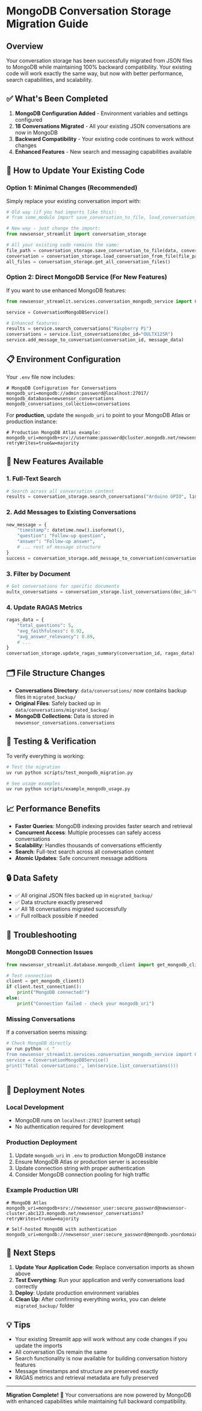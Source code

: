 # MongoDB Conversation Storage Migration Guide

## Overview

Your conversation storage has been successfully migrated from JSON files to MongoDB while maintaining 100% backward compatibility. Your existing code will work exactly the same way, but now with better performance, search capabilities, and scalability.

## ✅ What's Been Completed

1. **MongoDB Configuration Added** - Environment variables and settings configured
2. **18 Conversations Migrated** - All your existing JSON conversations are now in MongoDB
3. **Backward Compatibility** - Your existing code continues to work without changes
4. **Enhanced Features** - New search and messaging capabilities available

## 🔄 How to Update Your Existing Code

### Option 1: Minimal Changes (Recommended)

Simply replace your existing conversation import with:

```python
# Old way (if you had imports like this):
# from some_module import save_conversation_to_file, load_conversation_from_file

# New way - just change the import:
from newsensor_streamlit import conversation_storage

# All your existing code remains the same:
file_path = conversation_storage.save_conversation_to_file(data, conversation_id)
conversation = conversation_storage.load_conversation_from_file(file_path)
all_files = conversation_storage.get_all_conversation_files()
```

### Option 2: Direct MongoDB Service (For New Features)

If you want to use enhanced MongoDB features:

```python
from newsensor_streamlit.services.conversation_mongodb_service import ConversationMongoDBService

service = ConversationMongoDBService()

# Enhanced features:
results = service.search_conversations("Raspberry Pi")
conversations = service.list_conversations(doc_id="OULTX125R")
service.add_message_to_conversation(conversation_id, message_data)
```

## 📋 Environment Configuration

Your `.env` file now includes:

```properties
# MongoDB Configuration for Conversations
mongodb_uri=mongodb://admin:password@localhost:27017/
mongodb_database=newsensor_conversations
mongodb_conversations_collection=conversations
```

For **production**, update the `mongodb_uri` to point to your MongoDB Atlas or production instance:

```properties
# Production MongoDB Atlas example:
mongodb_uri=mongodb+srv://username:password@cluster.mongodb.net/newsensor_conversations?retryWrites=true&w=majority
```

## 🚀 New Features Available

### 1. Full-Text Search
```python
# Search across all conversation content
results = conversation_storage.search_conversations("Arduino GPIO", limit=10)
```

### 2. Add Messages to Existing Conversations
```python
new_message = {
    "timestamp": datetime.now().isoformat(),
    "question": "Follow-up question",
    "answer": "Follow-up answer",
    # ... rest of message structure
}
success = conversation_storage.add_message_to_conversation(conversation_id, new_message)
```

### 3. Filter by Document
```python
# Get conversations for specific documents
oultx_conversations = conversation_storage.list_conversations(doc_id="OULTX125R")
```

### 4. Update RAGAS Metrics
```python
ragas_data = {
    "total_questions": 5,
    "avg_faithfulness": 0.92,
    "avg_answer_relevancy": 0.89,
    # ...
}
conversation_storage.update_ragas_summary(conversation_id, ragas_data)
```

## 🗂️ File Structure Changes

- **Conversations Directory**: `data/conversations/` now contains backup files in `migrated_backup/`
- **Original Files**: Safely backed up in `data/conversations/migrated_backup/`
- **MongoDB Collections**: Data is stored in `newsensor_conversations.conversations`

## 🔧 Testing & Verification

To verify everything is working:

```bash
# Test the migration
uv run python scripts/test_mongodb_migration.py

# See usage examples
uv run python scripts/example_mongodb_usage.py
```

## 📈 Performance Benefits

- **Faster Queries**: MongoDB indexing provides faster search and retrieval
- **Concurrent Access**: Multiple processes can safely access conversations
- **Scalability**: Handles thousands of conversations efficiently
- **Search**: Full-text search across all conversation content
- **Atomic Updates**: Safe concurrent message additions

## 🔒 Data Safety

- ✅ All original JSON files backed up in `migrated_backup/`
- ✅ Data structure exactly preserved
- ✅ All 18 conversations migrated successfully
- ✅ Full rollback possible if needed

## 🐛 Troubleshooting

### MongoDB Connection Issues
```python
from newsensor_streamlit.database.mongodb_client import get_mongodb_client

# Test connection
client = get_mongodb_client()
if client.test_connection():
    print("MongoDB connected!")
else:
    print("Connection failed - check your mongodb_uri")
```

### Missing Conversations
If a conversation seems missing:
```bash
# Check MongoDB directly
uv run python -c "
from newsensor_streamlit.services.conversation_mongodb_service import ConversationMongoDBService
service = ConversationMongoDBService()
print('Total conversations:', len(service.list_conversations()))
"
```

## 🚀 Deployment Notes

### Local Development
- MongoDB runs on `localhost:27017` (current setup)
- No authentication required for development

### Production Deployment
1. Update `mongodb_uri` in `.env` to production MongoDB instance
2. Ensure MongoDB Atlas or production server is accessible
3. Update connection string with proper authentication
4. Consider MongoDB connection pooling for high traffic

### Example Production URI
```properties
# MongoDB Atlas
mongodb_uri=mongodb+srv://newsensor_user:secure_password@newsensor-cluster.abc123.mongodb.net/newsensor_conversations?retryWrites=true&w=majority

# Self-hosted MongoDB with authentication
mongodb_uri=mongodb://newsensor_user:secure_password@mongodb.yourdomain.com:27017/newsensor_conversations
```

## 🎯 Next Steps

1. **Update Your Application Code**: Replace conversation imports as shown above
2. **Test Everything**: Run your application and verify conversations load correctly
3. **Deploy**: Update production environment variables
4. **Clean Up**: After confirming everything works, you can delete `migrated_backup/` folder

## 💡 Tips

- Your existing Streamlit app will work without any code changes if you update the imports
- All conversation IDs remain the same
- Search functionality is now available for building conversation history features
- Message timestamps and structure are preserved exactly
- RAGAS metrics and retrieval metadata are fully preserved

---

**Migration Complete!** 🎉 Your conversations are now powered by MongoDB with enhanced capabilities while maintaining full backward compatibility.
